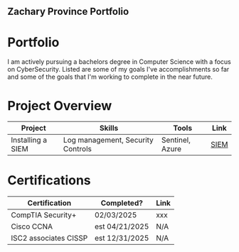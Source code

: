 ## Zachary Province Portfolio

# Portfolio

I am actively pursuing a bachelors degree in Computer Science with a focus on CyberSecurity. Listed are some of my goals I've accomplishments so far and some of the goals that I'm working to complete in the near future.

# Project Overview 
|     Project     |                 Skills                |     Tools       |      Link       |
| --------------- | ------------------------------------- | --------------- | --------------- |
| Installing a SIEM| Log management, Security Controls   | Sentinel, Azure|  <a href="Project Overview">SIEM</a>   |


# Certifications 

|     Certification     |               Completed?               |     Link       |
| --------------------  | -------------------------------------- | ---------------| 
| CompTIA Security+     |                02/03/2025                |     xxx      | 
| Cisco CCNA            |           est  04/21/2025                |     N/A      | 
| ISC2 associates CISSP |           est  12/31/2025                |     N/A      |
